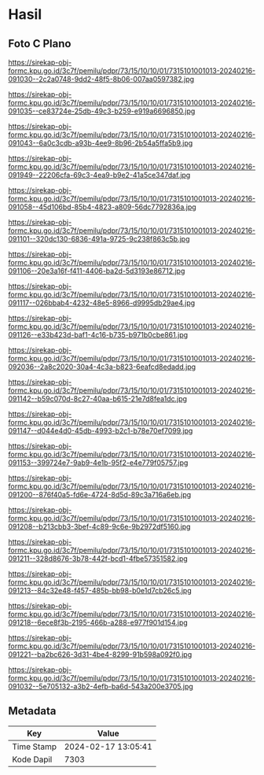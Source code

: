 # Hasil

## Foto C Plano

https://sirekap-obj-formc.kpu.go.id/3c7f/pemilu/pdpr/73/15/10/10/01/7315101001013-20240216-091030--2c2a0748-9dd2-48f5-8b06-007aa0597382.jpg

https://sirekap-obj-formc.kpu.go.id/3c7f/pemilu/pdpr/73/15/10/10/01/7315101001013-20240216-091035--ce83724e-25db-49c3-b259-e919a6696850.jpg

https://sirekap-obj-formc.kpu.go.id/3c7f/pemilu/pdpr/73/15/10/10/01/7315101001013-20240216-091043--6a0c3cdb-a93b-4ee9-8b96-2b54a5ffa5b9.jpg

https://sirekap-obj-formc.kpu.go.id/3c7f/pemilu/pdpr/73/15/10/10/01/7315101001013-20240216-091949--22206cfa-69c3-4ea9-b9e2-41a5ce347daf.jpg

https://sirekap-obj-formc.kpu.go.id/3c7f/pemilu/pdpr/73/15/10/10/01/7315101001013-20240216-091058--45d106bd-85b4-4823-a809-56dc7792836a.jpg

https://sirekap-obj-formc.kpu.go.id/3c7f/pemilu/pdpr/73/15/10/10/01/7315101001013-20240216-091101--320dc130-6836-491a-9725-9c238f863c5b.jpg

https://sirekap-obj-formc.kpu.go.id/3c7f/pemilu/pdpr/73/15/10/10/01/7315101001013-20240216-091106--20e3a16f-f411-4406-ba2d-5d3193e86712.jpg

https://sirekap-obj-formc.kpu.go.id/3c7f/pemilu/pdpr/73/15/10/10/01/7315101001013-20240216-091117--026bbab4-4232-48e5-8966-d9995db29ae4.jpg

https://sirekap-obj-formc.kpu.go.id/3c7f/pemilu/pdpr/73/15/10/10/01/7315101001013-20240216-091126--e33b423d-baf1-4c16-b735-b971b0cbe861.jpg

https://sirekap-obj-formc.kpu.go.id/3c7f/pemilu/pdpr/73/15/10/10/01/7315101001013-20240216-092036--2a8c2020-30a4-4c3a-b823-6eafcd8edadd.jpg

https://sirekap-obj-formc.kpu.go.id/3c7f/pemilu/pdpr/73/15/10/10/01/7315101001013-20240216-091142--b59c070d-8c27-40aa-b615-21e7d8fea1dc.jpg

https://sirekap-obj-formc.kpu.go.id/3c7f/pemilu/pdpr/73/15/10/10/01/7315101001013-20240216-091147--d044e4d0-45db-4993-b2c1-b78e70ef7099.jpg

https://sirekap-obj-formc.kpu.go.id/3c7f/pemilu/pdpr/73/15/10/10/01/7315101001013-20240216-091153--399724e7-9ab9-4e1b-95f2-e4e779f05757.jpg

https://sirekap-obj-formc.kpu.go.id/3c7f/pemilu/pdpr/73/15/10/10/01/7315101001013-20240216-091200--876f40a5-fd6e-4724-8d5d-89c3a716a6eb.jpg

https://sirekap-obj-formc.kpu.go.id/3c7f/pemilu/pdpr/73/15/10/10/01/7315101001013-20240216-091208--b213cbb3-3bef-4c89-9c6e-9b2972df5160.jpg

https://sirekap-obj-formc.kpu.go.id/3c7f/pemilu/pdpr/73/15/10/10/01/7315101001013-20240216-091211--328d8676-3b78-442f-bcd1-4fbe57351582.jpg

https://sirekap-obj-formc.kpu.go.id/3c7f/pemilu/pdpr/73/15/10/10/01/7315101001013-20240216-091213--84c32e48-f457-485b-bb98-b0e1d7cb26c5.jpg

https://sirekap-obj-formc.kpu.go.id/3c7f/pemilu/pdpr/73/15/10/10/01/7315101001013-20240216-091218--6ece8f3b-2195-466b-a288-e977f901d154.jpg

https://sirekap-obj-formc.kpu.go.id/3c7f/pemilu/pdpr/73/15/10/10/01/7315101001013-20240216-091221--ba2bc626-3d31-4be4-8299-91b598a092f0.jpg

https://sirekap-obj-formc.kpu.go.id/3c7f/pemilu/pdpr/73/15/10/10/01/7315101001013-20240216-091032--5e705132-a3b2-4efb-ba6d-543a200e3705.jpg


## Metadata

| Key        | Value               |
| ---------- | ------------------- |
| Time Stamp | 2024-02-17 13:05:41 |
| Kode Dapil | 7303                |




